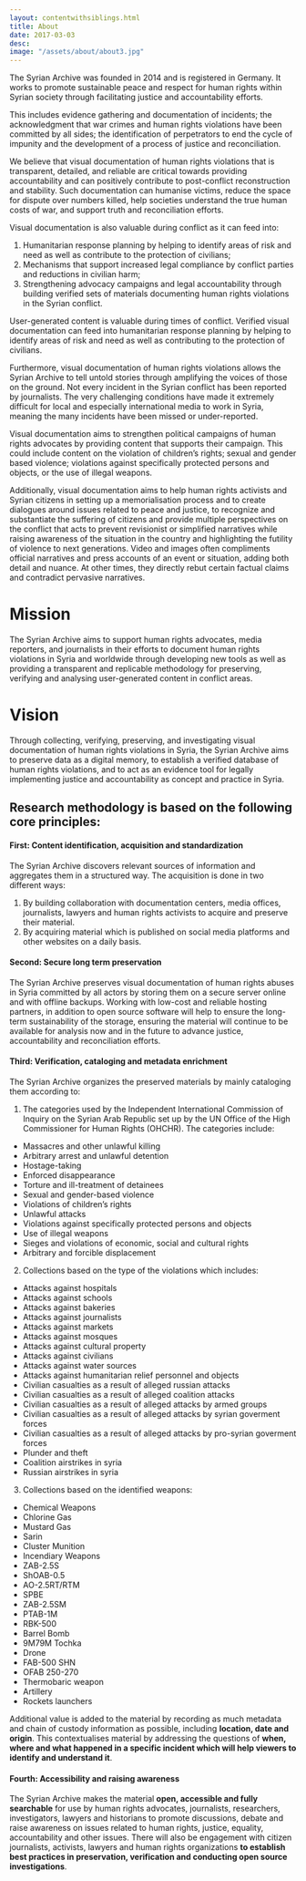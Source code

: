 ```yaml
---
layout: contentwithsiblings.html
title: About
date: 2017-03-03
desc:
image: "/assets/about/about3.jpg"
---
```


The Syrian Archive was founded in 2014 and is registered in Germany.
It works to promote sustainable peace and respect for human rights within Syrian society through facilitating justice and accountability efforts.

This includes evidence gathering and documentation of incidents; the acknowledgment that war crimes and human rights violations have been committed by all sides; the identification of perpetrators to end the cycle of impunity and the development of a process of justice and reconciliation.

We believe that visual documentation of human rights violations that is transparent, detailed, and reliable are critical towards providing accountability and can positively contribute to post-conflict reconstruction and stability. Such documentation can humanise victims, reduce the space for dispute over numbers killed, help societies understand the true human costs of war, and support truth and reconciliation efforts.

Visual documentation is also valuable during conflict as it can feed into:

1. Humanitarian response planning by helping to identify areas of risk and need as well as contribute to the protection of civilians;
2. Mechanisms that support increased legal compliance by conflict parties and reductions in civilian harm;
3. Strengthening advocacy campaigns and legal accountability through building verified sets of materials documenting human rights violations in the Syrian conflict.

User-generated content is valuable during times of conflict. Verified visual documentation can feed into humanitarian response planning by helping to identify areas of risk and need as well as contributing to the protection of civilians.

Furthermore, visual documentation of human rights violations allows the Syrian Archive to tell untold stories through amplifying the voices of those on the ground. Not every incident in the Syrian conflict has been reported by journalists. The very challenging conditions have made it extremely difficult for local and especially international media to work in Syria, meaning the many incidents have been missed or under-reported.

Visual documentation aims to strengthen political campaigns of human rights advocates by providing content that supports their campaign. This could include content on the violation of children’s rights; sexual and gender based violence; violations against specifically protected persons and objects, or the use of illegal weapons.

Additionally, visual documentation aims to help human rights activists and Syrian citizens in setting up a memorialisation process and to create dialogues around issues related to peace and justice, to recognize and substantiate the suffering of citizens and provide multiple perspectives on the conflict that acts to prevent revisionist or simplified narratives while raising awareness of the situation in the country and highlighting the futility of violence to next generations. Video and images often compliments official narratives and press accounts of an event or situation, adding both detail and nuance. At other times, they directly rebut certain factual claims and contradict pervasive narratives.


# Mission

The Syrian Archive aims to support human rights advocates, media reporters, and journalists in their efforts to document human rights violations in Syria and worldwide through developing new tools as well as providing a transparent and replicable methodology for preserving, verifying and analysing user-generated content in conflict areas.

# Vision

Through collecting, verifying, preserving, and investigating visual documentation of human rights violations in Syria, the Syrian Archive aims to preserve data as a digital memory, to establish a verified database of human rights violations, and to act as an evidence tool for legally implementing justice and accountability as concept and practice in Syria.

## Research methodology is based on the following core principles:

#### First: Content identification, acquisition and standardization

The Syrian Archive discovers relevant sources of information and aggregates them in a structured way. The acquisition is done in two different ways:

1. By building collaboration with documentation centers, media offices, journalists, lawyers and human rights activists to acquire and preserve their material.
2. By acquiring material which is published on social media platforms and other websites on a daily basis.

#### Second: Secure long term preservation

The Syrian Archive preserves visual documentation of human rights abuses in Syria committed by all actors by storing them on a secure server online and with offline backups. Working with low-cost and reliable hosting partners, in addition to open source software will help to ensure the long-term sustainability of the storage, ensuring the material will continue to be available for analysis now and in the future to advance justice, accountability and reconciliation efforts.

#### Third: Verification, cataloging and metadata enrichment

The Syrian Archive organizes the preserved materials by mainly cataloging them according to:

1. The categories used by the Independent International Commission of Inquiry on the Syrian Arab Republic set up by the UN Office of the High Commissioner for Human Rights (OHCHR). The categories include:

- Massacres and other unlawful killing
- Arbitrary arrest and unlawful detention
- Hostage-taking
- Enforced disappearance
- Torture and ill-treatment of detainees
- Sexual and gender-based violence
- Violations of children’s rights
- Unlawful attacks
- Violations against specifically protected persons and objects
- Use of illegal weapons
- Sieges and violations of economic, social and cultural rights
- Arbitrary and forcible displacement

2. Collections based on the type of the violations which includes:

- Attacks against hospitals
- Attacks against schools
- Attacks against bakeries
- Attacks against journalists
- Attacks against markets
- Attacks against mosques
- Attacks against cultural property
- Attacks against civilians
- Attacks against water sources
- Attacks against humanitarian relief personnel and objects
- Civilian casualties as a result of alleged russian attacks
- Civilian casualties as a result of alleged coalition attacks
- Civilian casualties as a result of alleged attacks by armed groups
- Civilian casualties as a result of alleged attacks by syrian goverment forces
- Civilian casualties as a result of alleged attacks by pro-syrian goverment forces
- Plunder and theft
- Coalition airstrikes in syria
- Russian airstrikes in syria

3. Collections based on the identified weapons:

- Chemical Weapons
- Chlorine Gas
- Mustard Gas
- Sarin
- Cluster Munition
- Incendiary Weapons
- ZAB-2.5S
- ShOAB-0.5
- AO-2.5RT/RTM
- SPBE
- ZAB-2.5SM
- PTAB-1M
- RBK-500
- Barrel Bomb
- 9M79M Tochka
- Drone
- FAB-500 SHN
- OFAB 250-270
- Thermobaric weapon
- Artillery
- Rockets launchers

Additional value is added to the material by recording as much metadata and chain of custody information as possible, including **location, date and origin**. This contextualises material by addressing the questions of **when, where and what happened in a specific incident which will help viewers to identify and understand it**.

#### Fourth: Accessibility and raising awareness

The Syrian Archive makes the material **open, accessible and fully searchable** for use by human rights advocates, journalists, researchers, investigators, lawyers and historians to promote discussions, debate and raise awareness on issues related to human rights, justice, equality, accountability and other issues. There will also be engagement with citizen journalists, activists, lawyers and human rights organizations **to establish best practices in preservation, verification and conducting open source investigations**.
